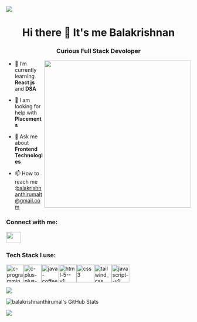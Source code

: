 <img src="https://external-content.duckduckgo.com/iu/?u=https%3A%2F%2Fraw.githubusercontent.com%2FPolarBearGG%2FPolarBearGG%2Fmaster%2Fweb-developer.gif&f=1&nofb=1&ipt=1a4e918d94661b1070dff38725a65271012ce16fcc6f026280ed23da7057be38&ipo=images">

<h1 align="center"> Hi there 👋 It's me Balakrishnan</h1>
<h3 align = "center"> Curious Full Stack Devoloper </h3>
<img align="right" width="400"  src="https://i.pinimg.com/originals/47/f0/34/47f0342cec72b800463bf003eac1257e.gif"/>        

                        
- 🌱 I’m currently learning **React js** and **DSA**
  
- 👀 I am looking for help with **Placements**
  
- 💬 Ask me about **Frontend Technologies**

- 📫 How to reach me :balakrishnanthirumalt@gmail.com

<h3 align="left">Connect with me:</h3>
<p align="left">
<a href="https://www.linkedin.com/in/balakrishnan-thirumal/" target="blank"><img align="center" src="https://raw.githubusercontent.com/rahuldkjain/github-profile-readme-generator/master/src/images/icons/Social/linked-in-alt.svg"  height="30" width="40" /></a>
</p>
<h3 align="left">Tech Stack I use: </h3>

<section align=""left">
<img width="48" height="48" src="https://img.icons8.com/color/48/c-programming.png" alt="c-programming"/><img width="48" height="48" src="https://img.icons8.com/color/48/c-plus-plus-logo.png" alt="c-plus-plus-logo"/><img width="48" height="48" src="https://img.icons8.com/color/48/java-coffee-cup-logo--v1.png" alt="java-coffee-cup-logo--v1"/><img width="48" height="48" src="https://img.icons8.com/color/48/html-5--v1.png" alt="html-5--v1"/><img width="48" height="48" src="https://img.icons8.com/color/48/css3.png" alt="css3"/><img width="48" height="48" src="https://img.icons8.com/fluency/48/tailwind_css.png" alt="tailwind_css"/><img width="48" height="48" src="https://img.icons8.com/color/48/javascript--v1.png" alt="javascript--v1"/>
</section>



<p> <img align="center" src="https://leetcard.jacoblin.cool/b_a_l_e_x?theme=dark&font=Marcellus&ext=contest"></p>

<img src="https://github-readme-stats.vercel.app/api?username=balakrishnanthirumal&theme=default&show_icons=true&hide_border=true&count_private=true" alt="balakrishnanthirumal's GitHub Stats" />

<span><img align="center" src="https://github-readme-stats.vercel.app/api/top-langs?username=balakrishnanthirumal&show_icons=true&locale=en&layout=compact"  /></span>








